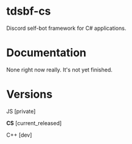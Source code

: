 # tdsbf-cs
Discord self-bot framework for C# applications.


# Documentation
None right now really. It's not yet finished.

# Versions
JS [private]

**CS** [current_released]

C++ [dev]

